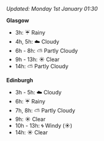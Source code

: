 *Updated: Monday 1st January 01:30*

**Glasgow**

* 3h: :umbrella: Rainy
* 4h, 5h: :cloud: Cloudy
* 6h - 8h: :partly_sunny: Partly Cloudy
* 9h - 13h: :sunny: Clear
* 14h: :partly_sunny: Partly Cloudy

**Edinburgh**

* 3h - 5h: :cloud: Cloudy
* 6h: :umbrella: Rainy
* 7h, 8h: :partly_sunny: Partly Cloudy
* 9h: :sunny: Clear
* 10h - 13h: :cyclone: Windy (:sunny:)
* 14h: :sunny: Clear
